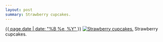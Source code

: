```yaml
---
layout: post
summary: Strawberry cupcakes.
---
```


<p>
  <time><a href="/344">{{ page.date | date: "%B %e, %Y" }}</a></time>
  <a href="/344"><img src="{{ site.assets_url }}/344-640.jpg" srcset="{{ site.assets_url }}/344-1280.jpg 1280w, {{ site.assets_url }}/344-960.jpg 960w, {{ site.assets_url }}/344-640.jpg 640w, {{ site.assets_url }}/344-320.jpg 320w" sizes="(min-width: 700px) 50vw, calc(100vw - 2rem)" alt="Strawberry cupcakes." /></a>
  <span>Strawberry cupcakes.</span>
</p>
